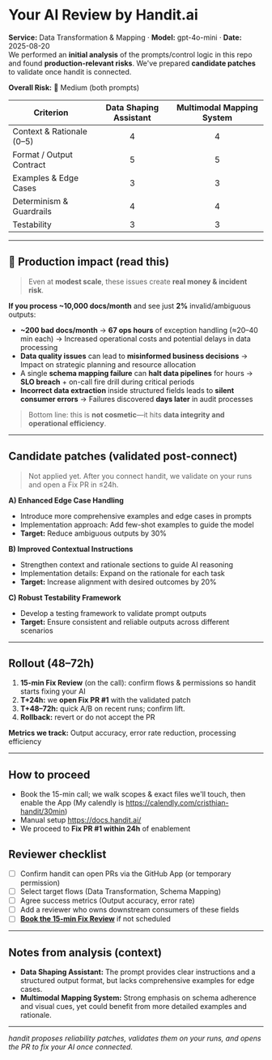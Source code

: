# Your AI Review by Handit.ai
**Service:** Data Transformation & Mapping · **Model:** gpt-4o-mini · **Date:** 2025-08-20  
We performed an **initial analysis** of the prompts/control logic in this repo and found **production-relevant risks**. We've prepared **candidate patches** to validate once handit is connected.

**Overall Risk:** 🔶 Medium (both prompts)

| Criterion                 | Data Shaping Assistant | Multimodal Mapping System |
| ------------------------- | :--------------------: | :-----------------------: |
| Context & Rationale (0–5) |           4            |            4              |
| Format / Output Contract  |           5            |            5              |
| Examples & Edge Cases     |           3            |            3              |
| Determinism & Guardrails  |           4            |            4              |
| Testability               |           3            |            3              |

---

## 🚨 Production impact (read this)

> Even at **modest scale**, these issues create **real money & incident risk**.

**If you process ~10,000 docs/month** and see just **2%** invalid/ambiguous outputs:

* **~200 bad docs/month** → **67 ops hours** of exception handling (≈20–40 min each)
  → Increased operational costs and potential delays in data processing
* **Data quality issues** can lead to **misinformed business decisions**
  → Impact on strategic planning and resource allocation
* A single **schema mapping failure** can **halt data pipelines** for hours
  → **SLO breach** + on-call fire drill during critical periods
* **Incorrect data extraction** inside structured fields leads to **silent consumer errors**
  → Failures discovered **days later** in audit processes

> Bottom line: this is **not cosmetic**—it hits **data integrity and operational efficiency**.

---

## Candidate patches (validated post-connect)

> Not applied yet. After you connect handit, we validate on your runs and open a Fix PR in ≤24h.

**A) Enhanced Edge Case Handling**

* Introduce more comprehensive examples and edge cases in prompts
* Implementation approach: Add few-shot examples to guide the model
* **Target:** Reduce ambiguous outputs by 30%

**B) Improved Contextual Instructions**

* Strengthen context and rationale sections to guide AI reasoning
* Implementation details: Expand on the rationale for each task
* **Target:** Increase alignment with desired outcomes by 20%

**C) Robust Testability Framework**

* Develop a testing framework to validate prompt outputs
* **Target:** Ensure consistent and reliable outputs across different scenarios

---

## Rollout (48–72h)

1. **15-min Fix Review** (on the call): confirm flows & permissions so handit starts fixing your AI
2. **T+24h:** we **open Fix PR #1** with the validated patch
3. **T+48–72h:** quick A/B on recent runs; confirm lift.
4. **Rollback:** revert or do not accept the PR

**Metrics we track:** Output accuracy, error rate reduction, processing efficiency

---

## How to proceed

* Book the 15-min call; we walk scopes & exact files we'll touch, then enable the App (My calendly is https://calendly.com/cristhian-handit/30min)
* Manual setup https://docs.handit.ai/
* We proceed to **Fix PR #1 within 24h** of enablement

## Reviewer checklist

* [ ] Confirm handit can open PRs via the GitHub App (or temporary permission)
* [ ] Select target flows (Data Transformation, Schema Mapping)
* [ ] Agree success metrics (Output accuracy, error rate)
* [ ] Add a reviewer who owns downstream consumers of these fields
* [ ] **[Book the 15-min Fix Review](https://calendly.com/cristhian-handit/30min)** if not scheduled

---

## Notes from analysis (context)

* **Data Shaping Assistant:** The prompt provides clear instructions and a structured output format, but lacks comprehensive examples for edge cases.
* **Multimodal Mapping System:** Strong emphasis on schema adherence and visual cues, yet could benefit from more detailed examples and rationale.

---

*handit proposes reliability patches, validates them on your runs, and opens the PR to fix your AI once connected.*